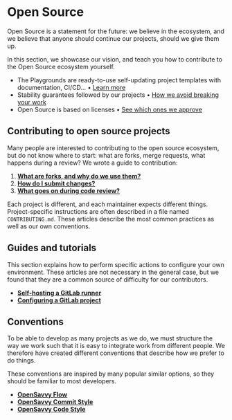 # Open Source

Open Source is a statement for the future: we believe in the ecosystem, and we believe that anyone should continue our projects, should we give them up. 

In this section, we showcase our vision, and teach you how to contribute to the Open Source ecosystem yourself.

<div class="grid cards" markdown>

- The Playgrounds are ready-to-use self-updating project templates with documentation, CI/CD… • [Learn more](playground.md)
- Stability guarantees followed by our projects • [How we avoid breaking your work](stability.md)
- Open Source is based on licenses • [See which ones we approve](licenses.md)

</div>

## Contributing to open source projects

Many people are interested to contributing to the open source ecosystem, but do not know where to start: what are forks, merge requests, what happens during a review? We wrote a guide to contribution:

1. [**What are forks, and why do we use them?**](contributing/1-forks.md)
2. [**How do I submit changes?**](contributing/2-changes.md)
3. [**What goes on during code review?**](contributing/3-review.md)

Each project is different, and each maintainer expects different things.
Project-specific instructions are often described in a file named `CONTRIBUTING.md`.
These articles describe the most common practices as well as our own conventions.

## Guides and tutorials

This section explains how to perform specific actions to configure your own environment.
These articles are not necessary in the general case, but we found that they are a common source of difficulty for our contributors.

- [**Self-hosting a GitLab runner**](gitlab-runner.md)
- [**Configuring a GitLab project**](gitlab-project.md)

## Conventions

To be able to develop as many projects as we do, we must structure the way we work such that it is easy to integrate work from different people. We therefore have created different conventions that describe how we prefer to do things.

These conventions are inspired by many popular similar options, so they should be familiar to most developers.

- [**OpenSavvy Flow**](opensavvy-flow.md)
- [**OpenSavvy Commit Style**](opensavvy-commits.md)
- [**OpenSavvy Code Style**](code-style/index.md)
